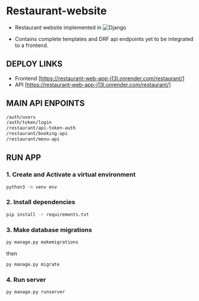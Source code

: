 # Restaurant-website

 - Restaurant website implemented in  ![Django](https://img.shields.io/badge/Django-092e20?style=flat&logo=django&logoColor=white)<br>

 - Contains complete templates and DRF api endpoints yet to be integrated to a frontend.
 
## DEPLOY LINKS

 - Frontend [https://restaurant-web-app-j13l.onrender.com/restaurant/]
 - API [https://restaurant-web-app-j13l.onrender.com/restaurant/]

## MAIN API ENPOINTS
```bash
/auth/users
/auth/token/login
/restaurant/api-token-auth
/restaurant/booking-api
/restaurant/menu-api
```
## RUN APP

### 1. Create and Activate a virtual environment

```bash
python3 -m venv env
```

### 2. Install dependencies

```bash
pip install -r requirements.txt
```

### 3. Make database migrations

```bash
py manage.py makemigrations
```

then

```bash
py manage.py migrate
```

### 4. Run server

```bash
py manage.py runserver
```

